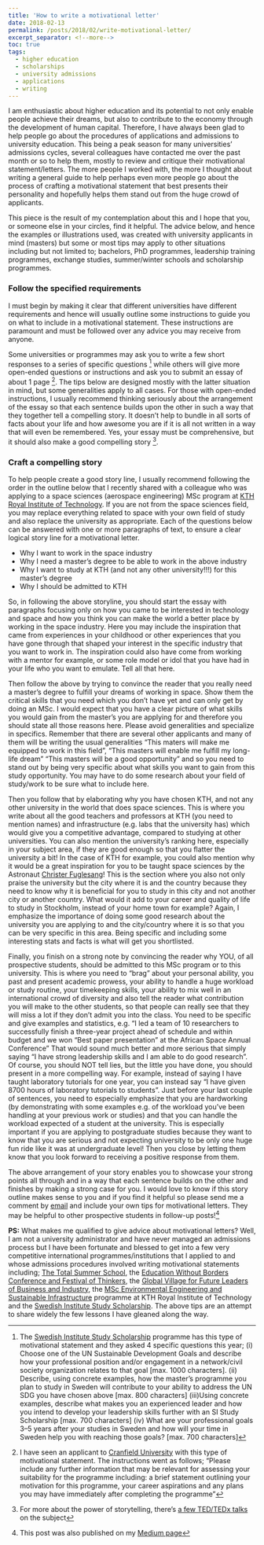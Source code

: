 ```yaml
---
title: 'How to write a motivational letter'
date: 2018-02-13
permalink: /posts/2018/02/write-motivational-letter/
excerpt_separator: <!--more-->
toc: true
tags:
  - higher education
  - scholarships
  - university admissions
  - applications
  - writing
---
```


I am enthusiastic about higher education and its potential to not only enable people achieve their dreams, but also to contribute to the economy through the development of human capital. Therefore, I have always been glad to help people go about the procedures of applications and admissions to university education. This being a peak season for many universities’ admissions cycles, several colleagues have contacted me over the past month or so to help them, mostly to review and critique their motivational statement/letters.
The more people I worked with, the more I thought about writing a general guide to help perhaps even more people go about the process of crafting a motivational statement that best presents their personality and hopefully helps them stand out from the huge crowd of applicants.

<!--more-->

This piece is the result of my contemplation about this and I hope that you, or someone else in your circles, find it helpful. The advice below, and hence the examples or illustrations used, was created with university applicants in mind (masters) but some or most tips may apply to other situations including but not limited to; bachelors, PhD programmes, leadership training programmes, exchange studies, summer/winter schools and scholarship programmes.

### Follow the specified requirements
I must begin by making it clear that different universities have different requirements and hence will usually outline some instructions to guide you on what to include in a motivational statement. These instructions are paramount and must be followed over any advice you may receive from anyone.

Some universities or programmes may ask you to write a few short responses to a series of specific questions [^1] while others will give more open-ended questions or instructions and ask you to submit an essay of about 1 page [^2]. The tips below are designed mostly with the latter situation in mind, but some generalities apply to all cases. For those with open-ended instructions, I usually recommend thinking seriously about the arrangement of the essay so that each sentence builds upon the other in such a way that they together tell a compelling story. It doesn’t help to bundle in all sorts of facts about your life and how awesome you are if it is all not written in a way that will even be remembered. Yes, your essay must be comprehensive, but it should also make a good compelling story [^3].

### Craft a compelling story
To help people create a good story line, I usually recommend following the order in the outline below that I recently shared with a colleague who was applying to a space sciences (aerospace engineering) MSc program at [KTH Royal Institute of Technology](https://www.kth.se/en). If you are not from the space sciences field, you may replace everything related to space with your own field of study and also replace the university as appropriate. Each of the questions below can be answered with one or more paragraphs of text, to ensure a clear logical story line for a motivational letter.
- Why I want to work in the space industry
- Why I need a master’s degree to be able to work in the above industry
- Why I want to study at KTH (and not any other university!!!) for this master’s degree
- Why I should be admitted to KTH

So, in following the above storyline, you should start the essay with paragraphs focusing only on how you came to be interested in technology and space and how you think you can make the world a better place by working in the space industry. Here you may include the inspiration that came from experiences in your childhood or other experiences that you have gone through that shaped your interest in the specific industry that you want to work in. The inspiration could also have come from working with a mentor for example, or some role model or idol that you have had in your life who you want to emulate. Tell all that here.

Then follow the above by trying to convince the reader that you really need a master’s degree to fulfill your dreams of working in space. Show them the critical skills that you need which you don’t have yet and can only get by doing an MSc. I would expect that you have a clear picture of what skills you would gain from the master’s you are applying for and therefore you should state all those reasons here. Please avoid generalities and specialize in specifics. Remember that there are several other applicants and many of them will be writing the usual generalities “This maters will make me equipped to work in this field”, “This masters will enable me fulfill my long-life dream” “This masters will be a good opportunity” and so you need to stand out by being very specific about what skills you want to gain from this study opportunity. You may have to do some research about your field of study/work to be sure what to include here.

Then you follow that by elaborating why you have chosen KTH, and not any other university in the world that does space sciences. This is where you write about all the good teachers and professors at KTH (you need to mention names) and infrastructure (e.g. labs that the university has) which would give you a competitive advantage, compared to studying at other universities. You can also mention the university’s ranking here, especially in your subject area, if they are good enough so that you flatter the university a bit! In the case of KTH for example, you could also mention why it would be a great inspiration for you to be taught space sciences by the Astronaut [Christer Fuglesang](https://en.wikipedia.org/wiki/Christer_Fuglesang)! This is the section where you also not only praise the university but the city where it is and the country because they need to know why it is beneficial for you to study in this city and not another city or another country. What would it add to your career and quality of life to study in Stockholm, instead of your home town for example? Again, I emphasize the importance of doing some good research about the university you are applying to and the city/country where it is so that you can be very specific in this area. Being specific and including some interesting stats and facts is what will get you shortlisted.

Finally, you finish on a strong note by convincing the reader why YOU, of all prospective students, should be admitted to this MSc program or to this university. This is where you need to “brag” about your personal ability, you past and present academic prowess, your ability to handle a huge workload or study routine, your timekeeping skills, your ability to mix well in an international crowd of diversity and also tell the reader what contribution you will make to the other students, so that people can really see that they will miss a lot if they don’t admit you into the class. You need to be specific and give examples and statistics, e.g. “I led a team of 10 researchers to successfully finish a three-year project ahead of schedule and within budget and we won “Best paper presentation” at the African Space Annual Conference” That would sound much better and more serious that simply saying “I have strong leadership skills and I am able to do good research”. Of course, you should NOT tell lies, but the little you have done, you should present in a more compelling way. For example, instead of saying I have taught laboratory tutorials for one year, you can instead say “I have given 8700 hours of laboratory tutorials to students”. Just before your last couple of sentences, you need to especially emphasize that you are hardworking (by demonstrating with some examples e.g. of the workload you’ve been handling at your previous work or studies) and that you can handle the workload expected of a student at the university. This is especially important if you are applying to postgraduate studies because they want to know that you are serious and not expecting university to be only one huge fun ride like it was at undergraduate level! Then you close by letting them know that you look forward to receiving a positive response from them.

The above arrangement of your story enables you to showcase your strong points all through and in a way that each sentence builds on the other and finishes by making a strong case for you. I would love to know if this story outline makes sense to you and if you find it helpful so please send me a comment by [email](mailto:daniel.ddiba@sei.org) and include your own tips for motivational letters. They may be helpful to other prospective students in follow-up posts![^4]

**PS:** What makes me qualified to give advice about motivational letters? Well, I am not a university administrator and have never managed an admissions process but I have been fortunate and blessed to get into a few very competitive international programmes/institutions that I applied to and whose admissions procedures involved writing motivational statements including; [The Total Summer School](https://www.campus.total.com/en/get-involved/total-energy-summer-school), the [Education Without Borders Conference and Festival of Thinkers](http://news.hct.ac.ae/en/2013/03/hct-celebrates-25th-anniversary-with-education-without-borders-2013-conference/), the [Global Village for Future Leaders of Business and Industry](https://global.lehigh.edu/iacocca/globalvillage), the [MSc Environmental Engineering and Sustainable Infrastructure](https://www.kth.se/en/studies/master/environmental-engineering-sustainable-infrastructure/description-1.8021) programme at KTH Royal Institute of Technology and the [Swedish Institute Study Scholarship](https://si.se/en/apply/scholarships/). The above tips are an attempt to share widely the few lessons I have gleaned along the way.

[^1]: The [Swedish Institute Study Scholarship](https://si.se/en/apply/scholarships/) programme has this type of motivational statement and they asked 4 specific questions this year; (i) Choose one of the UN Sustainable Development Goals and describe how your professional position and/or engagement in a network/civil society organization relates to that goal [max. 1000 characters]. (ii) Describe, using concrete examples, how the master’s programme you plan to study in Sweden will contribute to your ability to address the UN SDG you have chosen above [max. 800 characters] (iii)Using concrete examples, describe what makes you an experienced leader and how you intend to develop your leadership skills further with an SI Study Scholarship [max. 700 characters] (iv) What are your professional goals 3–5 years after your studies in Sweden and how will your time in Sweden help you with reaching those goals? [max. 700 characters]
[^2]: I have seen an applicant to [Cranfield University](https://l.facebook.com/l.php?u=https%3A%2F%2Fwww.cranfield.ac.uk%2F&h=ATMg9Vm6FK9HUtlnomS-LVIUs7o3-2GFUJraixrsJyQOuygHYdXSSTyu54FpsgTxKUJCeCfaJXuLxRvFMCXwyY0EyLPYS1q5aH3h_BnAj17tQXNttM_VBE0F2BO5U032EuV7VhZf2OtZOg) with this type of motivational statement. The instructions went as follows; “Please include any further information that may be relevant for assessing your suitability for the programme including: a brief statement outlining your motivation for this programme, your career aspirations and any plans you may have immediately after completing the programme”
[^3]: For more about the power of storytelling, there’s [a few TED/TEDx talks](https://www.youtube.com/results?search_query=ted+story+telling) on the subject
[^4]: This post was also published on my [Medium page](https://medium.com/@DanielDdiba/how-to-write-a-motivational-letter-882dee0607c2) 